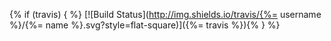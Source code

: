 {% if (travis) { %} [![Build Status](http://img.shields.io/travis/{%= username %}/{%= name %}.svg?style=flat-square)]({%= travis %}){% } %}